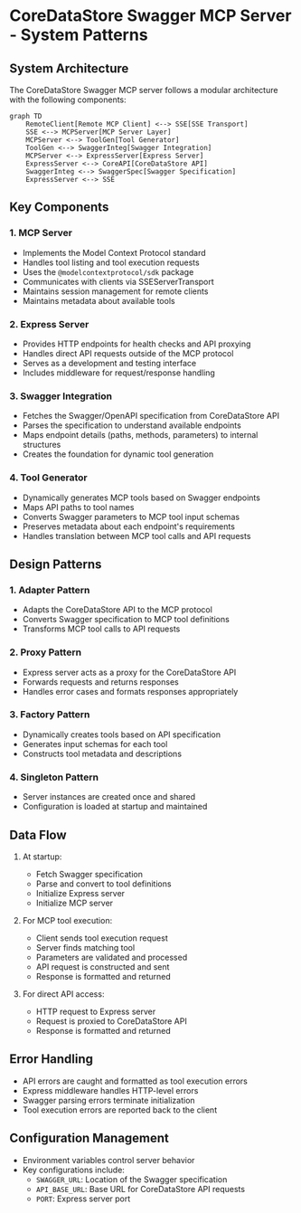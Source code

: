 # CoreDataStore Swagger MCP Server - System Patterns

## System Architecture

The CoreDataStore Swagger MCP server follows a modular architecture with the following components:

```mermaid
graph TD
    RemoteClient[Remote MCP Client] <--> SSE[SSE Transport]
    SSE <--> MCPServer[MCP Server Layer]
    MCPServer <--> ToolGen[Tool Generator]
    ToolGen <--> SwaggerInteg[Swagger Integration]
    MCPServer <--> ExpressServer[Express Server]
    ExpressServer <--> CoreAPI[CoreDataStore API]
    SwaggerInteg <--> SwaggerSpec[Swagger Specification]
    ExpressServer <--> SSE
```

## Key Components

### 1. MCP Server
- Implements the Model Context Protocol standard
- Handles tool listing and tool execution requests
- Uses the `@modelcontextprotocol/sdk` package
- Communicates with clients via SSEServerTransport
- Maintains session management for remote clients
- Maintains metadata about available tools

### 2. Express Server
- Provides HTTP endpoints for health checks and API proxying
- Handles direct API requests outside of the MCP protocol
- Serves as a development and testing interface
- Includes middleware for request/response handling

### 3. Swagger Integration
- Fetches the Swagger/OpenAPI specification from CoreDataStore API
- Parses the specification to understand available endpoints
- Maps endpoint details (paths, methods, parameters) to internal structures
- Creates the foundation for dynamic tool generation

### 4. Tool Generator
- Dynamically generates MCP tools based on Swagger endpoints
- Maps API paths to tool names
- Converts Swagger parameters to MCP tool input schemas
- Preserves metadata about each endpoint's requirements
- Handles translation between MCP tool calls and API requests

## Design Patterns

### 1. Adapter Pattern
- Adapts the CoreDataStore API to the MCP protocol
- Converts Swagger specification to MCP tool definitions
- Transforms MCP tool calls to API requests

### 2. Proxy Pattern
- Express server acts as a proxy for the CoreDataStore API
- Forwards requests and returns responses
- Handles error cases and formats responses appropriately

### 3. Factory Pattern
- Dynamically creates tools based on API specification
- Generates input schemas for each tool
- Constructs tool metadata and descriptions

### 4. Singleton Pattern
- Server instances are created once and shared
- Configuration is loaded at startup and maintained

## Data Flow

1. At startup:
   - Fetch Swagger specification
   - Parse and convert to tool definitions
   - Initialize Express server
   - Initialize MCP server

2. For MCP tool execution:
   - Client sends tool execution request
   - Server finds matching tool
   - Parameters are validated and processed
   - API request is constructed and sent
   - Response is formatted and returned

3. For direct API access:
   - HTTP request to Express server
   - Request is proxied to CoreDataStore API
   - Response is formatted and returned

## Error Handling

- API errors are caught and formatted as tool execution errors
- Express middleware handles HTTP-level errors
- Swagger parsing errors terminate initialization
- Tool execution errors are reported back to the client

## Configuration Management

- Environment variables control server behavior
- Key configurations include:
  - `SWAGGER_URL`: Location of the Swagger specification
  - `API_BASE_URL`: Base URL for CoreDataStore API requests
  - `PORT`: Express server port
